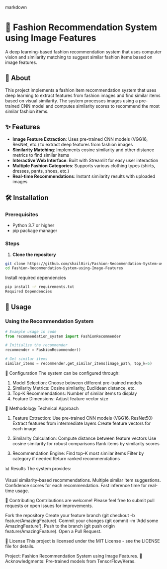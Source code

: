 markdown
# 👗 Fashion Recommendation System using Image Features

A deep learning-based fashion recommendation system that uses computer vision and similarity matching to suggest similar fashion items based on image features.

## 📖 About

This project implements a fashion item recommendation system that uses deep learning to extract features from fashion images and find similar items based on visual similarity. The system processes images using a pre-trained CNN model and computes similarity scores to recommend the most similar fashion items.

## ✨ Features

- **Image Feature Extraction**: Uses pre-trained CNN models (VGG16, ResNet, etc.) to extract deep features from fashion images
- **Similarity Matching**: Implements cosine similarity and other distance metrics to find similar items
- **Interactive Web Interface**: Built with Streamlit for easy user interaction
- **Multiple Fashion Categories**: Supports various clothing types (shirts, dresses, pants, shoes, etc.)
- **Real-time Recommendations**: Instant similarity results with uploaded images

## 🛠️ Installation

### Prerequisites
- Python 3.7 or higher
- pip package manager

### Steps

1. **Clone the repository**
```bash
git clone https://github.com/shail0iri/Fashion-Recommendation-System-using-Image-Features.git
cd Fashion-Recommendation-System-using-Image-Features
```

Install required dependencies
```bash
pip install -r requirements.txt
Required Dependencies
```

## 🚀 Usage

### Using the Recommendation System

```python
# Example usage in code
from recommendation_system import FashionRecommender

# Initialize the recommender
recommender = FashionRecommender()

# Get similar items
similar_items = recommender.get_similar_items(image_path, top_k=5)
```

🔧 Configuration
The system can be configured through:

1. Model Selection: Choose between different pre-trained models
2. Similarity Metrics: Cosine similarity, Euclidean distance, etc.
3. Top-K Recommendations: Number of similar items to display
4. Feature Dimensions: Adjust feature vector size

🧠 Methodology
Technical Approach
1. Feature Extraction:
   Use pre-trained CNN models (VGG16, ResNet50)
   Extract features from intermediate layers
   Create feature vectors for each image

2. Similarity Calculation:
   Compute distance between feature vectors
   Use cosine similarity for robust comparisons
   Rank items by similarity scores

3. Recommendation Engine:
   Find top-K most similar items
   Filter by category if needed
   Return ranked recommendations

📊 Results
The system provides:

Visual similarity-based recommendations.
Multiple similar item suggestions.
Confidence scores for each recommendation.
Fast inference time for real-time usage.

🤝 Contributing
Contributions are welcome! Please feel free to submit pull requests or open issues for improvements.

Fork the repository
Create your feature branch (git checkout -b feature/AmazingFeature).
Commit your changes (git commit -m 'Add some AmazingFeature').
Push to the branch (git push origin feature/AmazingFeature).
Open a Pull Request.

📝 License
This project is licensed under the MIT License - see the LICENSE file for details.

Project: Fashion Recommendation System using Image Features.
🙏 Acknowledgments:
Pre-trained models from TensorFlow/Keras.






